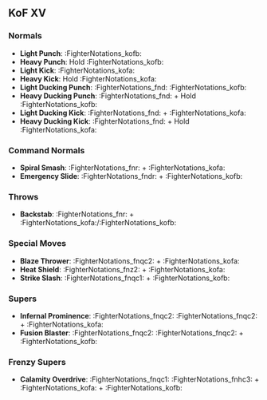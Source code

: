 ## KoF XV
### Normals
- **Light Punch**: :FighterNotations_kofb:
- **Heavy Punch**: Hold :FighterNotations_kofb:
- **Light Kick**: :FighterNotations_kofa:
- **Heavy Kick**: Hold :FighterNotations_kofa:
- **Light Ducking Punch**: :FighterNotations_fnd: :FighterNotations_kofb:
- **Heavy Ducking Punch**: :FighterNotations_fnd: + Hold :FighterNotations_kofb: 
- **Light Ducking Kick**: :FighterNotations_fnd: + :FighterNotations_kofa: 
- **Heavy Ducking Kick**: :FighterNotations_fnd: + Hold :FighterNotations_kofa: 
### Command Normals
- **Spiral Smash**: :FighterNotations_fnr: + :FighterNotations_kofa:
- **Emergency Slide**: :FighterNotations_fndr: + :FighterNotations_kofb: 
### Throws
- **Backstab**: :FighterNotations_fnr: + :FighterNotations_kofa:/:FighterNotations_kofb: 
### Special Moves
- **Blaze Thrower**: :FighterNotations_fnqc2: + :FighterNotations_kofa: 
- **Heat Shield**: :FighterNotations_fnz2: + :FighterNotations_kofa:
- **Strike Slash**: :FighterNotations_fnqc1: + :FighterNotations_kofb: 
### Supers
- **Infernal Prominence**: :FighterNotations_fnqc2: :FighterNotations_fnqc2: + :FighterNotations_kofa: 
- **Fusion Blaster**: :FighterNotations_fnqc2: :FighterNotations_fnqc2: + :FighterNotations_kofb:
### Frenzy Supers
- **Calamity Overdrive**: :FighterNotations_fnqc1: :FighterNotations_fnhc3: + :FighterNotations_kofa: + :FighterNotations_kofb: 

